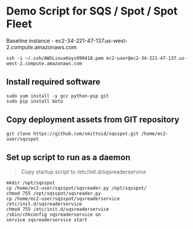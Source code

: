# Demo Script for SQS / Spot / Spot Fleet

Baseline instance - ec2-34-221-47-137.us-west-2.compute.amazonaws.com

    ssh -i ~/.ssh/AWSLinuxKeys090418.pem ec2-user@ec2-34-221-47-137.us-west-2.compute.amazonaws.com

## Install required software
    sudo yum install -y gcc python-pip git
    sudo pip install boto

## Copy deployment assets from GIT repository
    git clone https://github.com/smittoid/sqsspot.git /home/ec2-user/sqsspot

## Set up script to run as a daemon
>Copy startup script to /etc/init.d/sqsreaderservice

    mkdir /opt/sqsspot
    cp /home/ec2-user/sqsspot/sqsreader.py /opt/sqsspot/
    chmod 755 /opt/sqsspot/sqsreader.py
    cp /home/ec2-user/sqsspot/sqsreaderservice /etc/init.d/sqsreaderservice
    chmod 755 /etc/init.d/sqsreaderservice
    /sbin/chkconfig sqsreaderservice on
    service sqsreaderservice start


